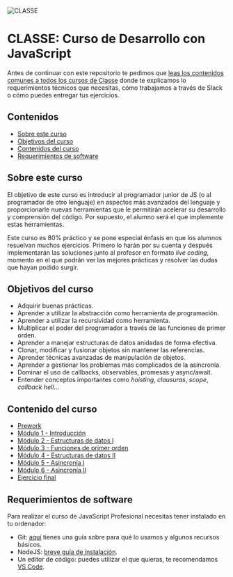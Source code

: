 ![CLASSE](https://user-images.githubusercontent.com/3619686/188471959-0698e30f-32a8-4b01-b10a-378a9c15439d.png)

# CLASSE: Curso de Desarrollo con JavaScript

Antes de continuar con este repositorio te pedimos que [leas los contenidos comunes a todos los cursos de Classe](https://github.com/Classe-Redradix/curso-contenidos-comunes) donde te explicamos lo requerimientos técnicos que necesitas, cómo trabajamos a través de Slack o cómo puedes entregar tus ejercicios.

## Contenidos

- [Sobre este curso](#sobre-este-curso)
- [Objetivos del curso](#objetivos-del-curso)
- [Contenidos del curso](#contenido-del-curso)
- [Requerimientos de software](#requerimientos-de-software)

## Sobre este curso

El objetivo de este curso es introducir al programador junior de JS (o al programador de otro lenguaje) en aspectos más avanzados del lenguaje y proporcionarle nuevas herramientas que le permitirán acelerar su desarrollo y comprensión del código. Por supuesto, el alumno será el que implemente estas herramientas.

Este curso es 80% práctico y se pone especial énfasis en que los alumnos resuelvan muchos ejercicios. Primero lo harán por su cuenta y después implementarán las soluciones junto al profesor en formato _live coding_, momento en el que podrán ver las mejores prácticas y resolver las dudas que hayan podido surgir.

## Objetivos del curso

- Adquirir buenas prácticas.
- Aprender a utilizar la abstracción como herramienta de programación.
- Aprender a utilizar la recursividad como herramienta.
- Multiplicar el poder del programador a través de las funciones de primer orden.
- Aprender a manejar estructuras de datos anidadas de forma efectiva.
- Clonar, modificar y fusionar objetos sin mantener las referencias.
- Aprender técnicas avanzadas de manipulación de objetos.
- Aprender a gestionar los problemas más complicados de la asincronía.
- Dominar el uso de callbacks, observables, promesas y async/await.
- Entender conceptos importantes como _hoisting_, _clausuras_, _scope_, _callback hell_...

## Contenido del curso

- [Prework](/prework/README.md)
- [Módulo 1 - Introducción](/modulo-1-fundamentos/README.md)
- [Módulo 2 - Estructuras de datos I](/modulo-2-estructuras-de-datos-I/README.md)
- [Módulo 3 - Funciones de primer orden](/modulo-3-funciones-de-primer-orden/README.md)
- [Módulo 4 - Estructuras de datos II](/modulo-4-estructuras-de-datos-II/README.md)
- [Módulo 5 - Asincronía I](/modulo-5-asincronia-I/README.md)
- [Módulo 6 - Asincronía II](/modulo-6-asincronia-II/README.md)
- [Ejercicio final](/proyecto-final/README.md)

## Requerimientos de software

Para realizar el curso de JavaScript Profesional necesitas tener instalado en tu ordenador:

- Git: [aquí](https://github.com/Classe-Redradix/curso-contenidos-comunes/blob/main/herramienta-git.md) tienes una guía sobre para qué lo usamos y algunos recursos básicos.
- NodeJS: [breve guía de instalación](https://github.com/Classe-Redradix/curso-contenidos-comunes/blob/main/herramienta-nodejs.md).
- Un editor de código: puedes utilizar el que quieras, te recomendamos [VS Code](https://code.visualstudio.com/download).
